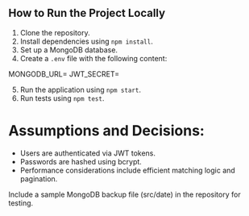 ## How to Run the Project Locally

1. Clone the repository.
2. Install dependencies using `npm install`.
3. Set up a MongoDB database.
4. Create a `.env` file with the following content:

MONGODB_URL=<your-mongodb-url>
JWT_SECRET=<your-jwt-secret>

5. Run the application using `npm start`.
6. Run tests using `npm test`.

# Assumptions and Decisions:

- Users are authenticated via JWT tokens.
- Passwords are hashed using bcrypt.
- Performance considerations include efficient matching logic and pagination.

Include a sample MongoDB backup file (src/date) in the repository for testing.
